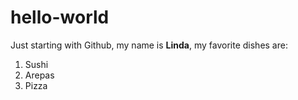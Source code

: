 # hello-world
Just starting with Github, my name is **Linda**, my favorite dishes are:
1. Sushi
2. Arepas
3. Pizza
